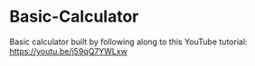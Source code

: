 # Basic-Calculator

Basic calculator built by following along to this YouTube tutorial:
https://youtu.be/j59qQ7YWLxw 
